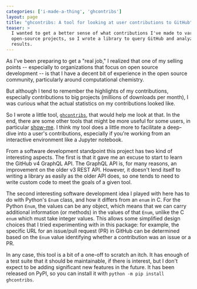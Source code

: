 ```yaml
---
categories: ['i-made-a-thing', 'ghcontribs']
layout: page
title: "ghcontribs: A tool for looking at user contributions to GitHub"
teaser: >
  I wanted to get a better sense of what contributions I've made to various
  open-source projects, so I wrote a library to query GitHub and analyze the
  results.
---
```


As I've been preparing to get a "real job," I realized that one of my selling
points -- especially to organizations that focus on open source development --
is that I have a decent bit of experience in the open source community,
particularly around computational chemistry.

But although I tend to remember the highlights of my contributions, especially
contributions to big projects (millions of downloads per month), I was curious
what the actual statistics on my contributions looked like.

So I wrote a little tool,
[`ghcontribs`](https://github.com/dwhswenson/ghcontribs), that would help me
look at that. In the end, there are some other tools that might be more useful
for some users, in particular
[show-me](https://github.com/TomasTomecek/show-me). I think my tool does a
little more to facilitate a deep-dive into a user's contributions, especially
if you're working from an interactive environment like a Jupyter notebook.

From a software development standpoint this project has two kind of interesting
aspects. The first is that it gave me an excuse to start to learn the GitHub v4
GraphQL API. The GraphQL API is, for many reasons, an improvement on the older
v3 REST API. However, it doesn't lend itself to writing a library as easily as
the older API does, so one tends to need to write custom code to meet the goals
of a given tool.

The second interesting software development idea I played with here has to do
with Python's `Enum` class, and how it differs from an `enum` in C. For the
Python `Enum`, the values can be any object, which means that we can carry
additional information (or methods) in the values of that `Enum`, unlike the C
`enum` which must take integer values. This allows some simplified design
choices that I tried experimenting with in this package: for example, the
specific URL for an issue/pull request (PR) in GitHub can be determined based
on the `Enum` value identifying whether a contribution was an issue or a PR.

In any case, this tool is a bit of a one-off to scratch an itch. It has enough
of a test suite that it should be maintainable, if there is interest, but I
don't expect to be adding significant new features in the future. It has been
released on PyPI, so you can install it with `python -m pip install
ghcontribs`.

